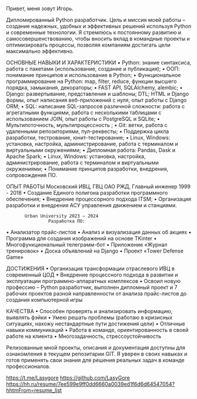 Привет, 
меня зовут Игорь.

Дипломированный Python разработчик.  Цель и миссия моей работы – создание надежных, удобных и эффективных решений используя Python и современные технологии.
Я стремлюсь к постоянному развитию и самосовершенствованию, чтобы вносить вклад в командные проекты и оптимизировать процессы,
позволяя компаниям достигать цели максимально эффективно. 

ОСНОВНЫЕ НАВЫКИ И ХАРАКТЕРИСТИКИ
•	Python: знание синтаксиса, работа с пакетами (использование, создание и публикация);
•	ООП: понимание принципов и использование в Python;
•	Функциональное программирование на Python: map, filter, reduce, функции высшего порядка, замыкания, декораторы;
• FAST API,  SQLAlchemy, alembic;
•	Django: развертывание, представления и шаблоны; DTL; HTML и Django формы, опыт написания веб-приложений с нуля, опыт работы с Django ORM;
•	SQL: написание SQL-запросов различной сложности: работа с агрегатными функциями, работа с несколькими таблицами с использованием JOIN, опыт работы с PostgreSQL и SQLite;
•	Мультипоточность, мультипроцессность ;
•	Git: ветки, работа с удаленными репозиториями, пул-реквесты;
•	Поддержка цикла разработки, тестрование, юнит-тестирование;
• Linux, Windows: установка, настройка, администрирование,  работа с терминалом и виртуальными окружениями;
•	Дипломная работа: Pandas, Dask и Apache Spark;
• Linux, Windows: установка, настройка, администрирование,  работа с терминалом и виртуальными окружениями;
• Понимание принципов разработки, внедрения, сопровождения ПО.

ОПЫТ РАБОТЫ
            Московский ИВЦ, ГВЦ ОАО РЖД, Главный инженер 1999 - 2018
•	Создание Единого полигона разработки программного обеспечения;
•	Внедрение процессорного подхода ITSM;
•	Организация разработки и внедрения АСУ управления движением и станциями.

           Urban University 2023 – 2024 
                    Разработка ПО:
•	Анализатор прайс-листов
•	Анализ и визуализация данных об акциях
•	Программа для создания изображений на основе TKinter
•	Многофункциональный телеграмм-бот
•	Приложение «Журнал тренировок»
•	Доска объявлений на Django
•	Проект «Tower Defense Game»

ДОСТИЖЕНИЯ
•	Организация трансформации отраслевого ИВЦ в современный ЦОД
•	Внедрение процессного подхода в развитии и эксплуатации программно-аппаратных комплексов 
•	Освоил новую профессию – Python разработчик, выполнен дипломный проект и 7 рабочих проектов разной направленности от анализа прайс-листов до создания компьютерной игры

КАЧЕСТВА
•	Способен проверять и анализировать информацию, выявлять фэйки
•	Умею решать проблемы (работаю в кризисных ситуациях, нахожу нестандартные пути достижения цели)
•	Отличные навыки коммуникаций
•	Работа в команде, ориентированность в своей работе на клиента
•	Многозадачность, стрессоустойчивость

Релизованные мной проекты, описания и документация доступны для ознакомления в текущем репозитарии GIT.
Я уверен в своих навыках и готов применять свои знания для решения реальных задач в команде профессионалов.

https://t.me/Lasygore
https://github.com/LasyGore
https://hh.ru/resume/7ee599e9ff0dd6660a0039ed1f6d6d64547054?hhtmFrom=resume_list
